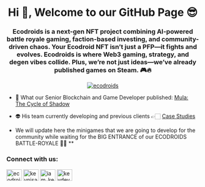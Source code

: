 <h1 align="center">Hi 👋, Welcome to our GitHub Page 😎</h1>
<h3 align="center">Ecodroids is a next-gen NFT project combining AI-powered battle royale gaming, faction-based investing, and community-driven chaos. Your Ecodroid NFT isn’t just a PFP—it fights and evolves. Ecodroids is where Web3 gaming, strategy, and degen vibes collide. Plus, we’re not just ideas—we’ve already published games on Steam. 🎮🔥</h3>

<p align="center"> <a href="https://twitter.com/ecodroids" target="blank"><img src="https://img.shields.io/twitter/follow/ecodroids?logo=twitter&style=for-the-badge" alt="ecodroids" /></a> </p>

- 🔭 What our Senior Blockchain and Game Developer published: [Mula: The Cycle of Shadow](https://store.steampowered.com/app/710160/Mula_The_Cycle_of_Shadow/)

- 👽 His team currently developing and previous clients 👉🏻 [Case Studies](https://www.magicmedia.studio/case-studies/)

- We will update here the minigames that we are going to develop for the community while waiting for the BIG ENTRANCE of our ECODROIDS BATTLE-ROYALE 💪🏻
**

<h3 align="left">Connect with us:</h3>
<p align="left">
<a href="https://twitter.com/ecodroids" target="blank"><img align="center" src="https://raw.githubusercontent.com/rahuldkjain/github-profile-readme-generator/master/src/images/icons/Social/twitter.svg" alt="ecodroids" height="30" width="40" /></a>
<a href="https://linkedin.com/in/kevnisay" target="blank"><img align="center" src="https://raw.githubusercontent.com/rahuldkjain/github-profile-readme-generator/master/src/images/icons/Social/linked-in-alt.svg" alt="kevnisay" height="30" width="40" /></a>
<a href="https://instagram.com/iam_kevin1" target="blank"><img align="center" src="https://raw.githubusercontent.com/rahuldkjain/github-profile-readme-generator/master/src/images/icons/Social/discord.svg" alt="iam_kevin1" height="30" width="40" /></a>
<a href="https://www.behance.net/kevdevdesign" target="blank"><img align="center" src="https://raw.githubusercontent.com/rahuldkjain/github-profile-readme-generator/master/src/images/icons/Social/telegram.svg" alt="kevdevdesign" height="30" width="40" /></a>
</p>
